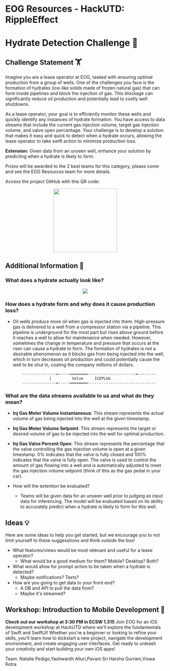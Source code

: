 # EOG Resources - HackUTD: RippleEffect

# Hydrate Detection Challenge 🧊

## Challenge Statement 🏋️
Imagine you are a lease operator at EOG, tasked with ensuring optimal production from a group of wells. One of the challenges you face is the formation of hydrates (ice-like solids made of frozen natural gas) that can form inside pipelines and block the injection of gas. This blockage can significantly reduce oil production and potentially lead to costly well shutdowns.
 
As a lease operator, your goal is to efficiently monitor these wells and quickly identify any instances of hydrate formation. You have access to data streams that include the current gas injection volume, target gas injection volume, and valve open percentage. Your challenge is to develop a solution that makes it easy and quick to detect when a hydrate occurs, allowing the lease operator to take swift action to minimize production loss. 
 
**Extension:** Given data from an unseen well, enhance your solution by predicting when a hydrate is likely to form.

Prizes will be awarded to the 2 best teams for this category, please come and see the EOG Resources team for more details.

Access the project GitHub with this QR code:

<div align=center>
    <img src="images/QR_CODE.png" height=200>
</div>

## Additional Information 📝
### What does a hydrate actually look like?
  <div align=center>
      <img src="images/hydrate_ex.jpeg">   
  </div>

### How does a hydrate form and why does it cause production loss?
  - Oil wells produce more oil when gas is injected into them. High-pressure gas is delivered to a well from a compressor station via a pipeline. This pipeline is underground for the most part but rises above ground before it reaches a well to allow for maintenance when needed. However, sometimes the change in temperature and pressure that occurs at the riser can cause a hydrate to form. The formation of hydrates is not a desirable phenomenon as it blocks gas from being injected into the well, which in turn decreases oil production and could potentially cause the well to be shut in, costing the company millions of dollars.

            ---------------=-----========---------------------=--------
                        |         Valve     ICEPLUG
            ---------------=-----========------------------------------

### What are the data streams available to us and what do they mean?
 - **Inj Gas Meter Volume Instantaneous**: This stream represents the actual volume of gas being injected into the well at the given timestamp.
- **Inj Gas Meter Volume Setpoint**: This stream represents the target or desired volume of gas to be injected into the well for optimal production. 
- **Inj Gas Valve Percent Open**: This stream represents the percentage that the valve controlling the gas injection volume is open at a given timestamp. 0% indicates that the valve is fully closed and 100% indicates that the valve is fully open. The valve is used to control the amount of gas flowing into a well and is automatically adjusted to meet the gas injection volume setpoint (think of this as the gas pedal in your car). 

- How will the extention be evaluated?
  - Teams will be given data for an unseen well prior to judging as input data for inferencing. The model will be evaluated based on its ability to accurately predict when a hydrate is likely to form for this well. 

## Ideas 💡
Here are some ideas to help you get started, but we encourage you to not limit yourself to these suggesstions and think outside the box!

- What features/views would be most relevant and useful for a lease operator?
  - What would be a good medium for them? Mobile? Desktop? Both?
- What would allow for prompt action to be taken when a hydrate is detected?
  - Maybe notifications? Texts?
- How are you going to get data to your front end? 
  - A DB and API to pull the data from?
  - Maybe it's streamed?

## Workshop: Introduction to Mobile Development 📱
**Check out our workshop at 3:30 PM in ECSW 1.315**
Join EOG for an iOS development workshop at HackUTD where we'll explore the fundamentals of Swift and SwiftUI! Whether you're a beginner or looking to refine your skills, you'll learn how to kickstart a new project, navigate the development environment, and create engaging user interfaces. Get ready to unleash your creativity and start building your own iOS apps!
 
Team:  Natalie Pedigo,Yashwanth Alluri,Pavani Sri Harsha Gurram,Viswa Kotra
